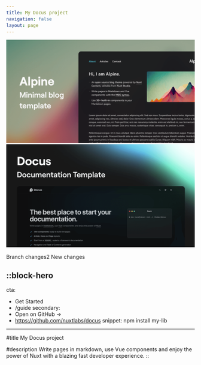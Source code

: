 ```yaml
---
title: My Docus project
navigation: false
layout: page
---
```


![Alpine_main_ - 7476b608e5.png](/Alpine_main_%20-%207476b608e5.png)
![Docus_main_6dfe79b6af.png](/Docus_main_6dfe79b6af.png)

Branch changes2
New changes

::block-hero
---
cta:
  - Get Started
  - /guide
secondary:
  - Open on GitHub →
  - https://github.com/nuxtlabs/docus
snippet: npm install my-lib
---

#title
My Docus project

#description
Write pages in markdown, use Vue components and enjoy the power of Nuxt with a blazing fast developer experience.
::
